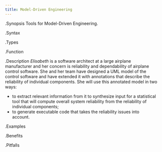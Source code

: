 ```yaml
---
title: Model-Driven Engineering
---
```


.Synopsis
Tools for Model-Driven Engineering.

.Syntax

.Types

.Function

.Description
_Elisabeth_ is a software architect at a large airplane manufacturer and her concern is reliability and dependability of 
airplane control software. She and her team have designed a UML model of the control software and have extended it with annotations that describe the reliability of individual components. 
She will use this annotated model in two ways: 

*  to extract relevant information from it to synthesize input for a statistical tool that will compute overall system reliability from the reliability of individual components;
*  to generate executable code that takes the reliability issues into account.

.Examples

.Benefits

.Pitfalls

